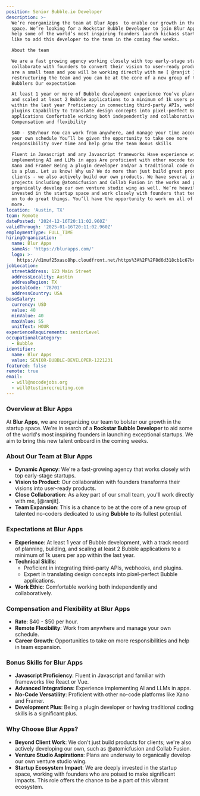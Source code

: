 ```yaml
---
position: Senior Bubble.io Developer
description: >-
  We’re reorganizing the team at Blur Apps  to enable our growth in the startups
  space. We’re looking for a Rockstar Bubble Developer to join Blur Apps and
  help some of the world’s most inspiring founders launch kickass startups! We’d
  like to add this developer to the team in the coming few weeks.

  About the team

  We are a fast growing agency working closely with top early-stage startups We
  collaborate with founders to convert their vision to user-ready products We
  are a small team and you will be working directly with me [ @ranjit ] We are
  restructuring the team and you can be at the core of a new group of talented
  Bubblers Our expectation

  At least 1 year or more of Bubble development experience You’ve planned, built
  and scaled at least 2 Bubble applications to a minimum of 1k users per app
  within the last year Proficiency in connecting third-party APIs, webhooks, and
  plugins Capability to translate design concepts into pixel-perfect Bubble
  applications Comfortable working both independently and collaboratively
  Compensation and flexibility

  $40 - $50/hour You can work from anywhere, and manage your time according to
  your own schedule You’ll be given the opportunity to take one more
  responsibility over time and help grow the team Bonus skills

  Fluent in Javascript and any Javascript frameworks Have experience with
  implementing AI and LLMs in apps Are proficient with other nocode tools like
  Xano and Framer Being a plugin developer and/or a traditional code developer
  is a plus. Let us know! Why us? We do more than just build great products for
  clients - we also actively build our own products. We have several internal
  projects including @atomicfusion and Collab Fusion in the works and plan to
  organically develop our own venture studio wing as well. We’re heavily
  invested in the startup space and work closely with founders that tend to go
  on to do great things. You’ll have the opportunity to work on all of this and
  more.
location: 'Austin, TX'
team: Remote
datePosted: '2024-12-16T20:11:02.960Z'
validThrough: '2025-01-16T20:11:02.960Z'
employmentType: FULL_TIME
hiringOrganization:
  name: Blur Apps
  sameAs: 'https://blurapps.com/'
  logo: >-
    https://d1muf25xaso8hp.cloudfront.net/https%3A%2F%2F8d6d318cb1c67bc0b84ee11b83349e08.cdn.bubble.io%2Ff1707394005610x495759504272951040%2Fblur_apps_logo.jpeg?w=48&h=48&auto=compress&dpr=2&fit=max
jobLocation:
  streetAddress: 123 Main Street
  addressLocality: Austin
  addressRegion: TX
  postalCode: '78701'
  addressCountry: USA
baseSalary:
  currency: USD
  value: 48
  minValue: 40
  maxValue: 55
  unitText: HOUR
experienceRequirements: seniorLevel
occupationalCategory:
  - Bubble
identifier:
  name: Blur Apps
  value: SENIOR-BUBBLE-DEVELOPER-1221231
featured: false
remote: true
email:
  - will@nocodejobs.org
  - will@tustinrecruiting.com
---
```


### Overview at Blur Apps
At **Blur Apps**, we are reorganizing our team to bolster our growth in the startup space. We're in search of a **Rockstar Bubble Developer** to aid some of the world's most inspiring founders in launching exceptional startups. We aim to bring this new talent onboard in the coming weeks.

### About Our Team at Blur Apps
- **Dynamic Agency**: We're a fast-growing agency that works closely with top early-stage startups.
- **Vision to Product**: Our collaboration with founders transforms their visions into user-ready products.
- **Close Collaboration**: As a key part of our small team, you'll work directly with me, [@ranjit].
- **Team Expansion**: This is a chance to be at the core of a new group of talented no-coders dedicated to using **Bubble** to its fullest potential.

### Expectations at Blur Apps
- **Experience**: At least 1 year of Bubble development, with a track record of planning, building, and scaling at least 2 Bubble applications to a minimum of 1k users per app within the last year.
- **Technical Skills**:
  - Proficient in integrating third-party APIs, webhooks, and plugins.
  - Expert in translating design concepts into pixel-perfect Bubble applications.
- **Work Ethic**: Comfortable working both independently and collaboratively.

### Compensation and Flexibility at Blur Apps
- **Rate**: $40 - $50 per hour.
- **Remote Flexibility**: Work from anywhere and manage your own schedule.
- **Career Growth**: Opportunities to take on more responsibilities and help in team expansion.

### Bonus Skills for Blur Apps
- **Javascript Proficiency**: Fluent in Javascript and familiar with frameworks like React or Vue.
- **Advanced Integrations**: Experience implementing AI and LLMs in apps.
- **No-Code Versatility**: Proficient with other no-code platforms like Xano and Framer.
- **Development Plus**: Being a plugin developer or having traditional coding skills is a significant plus.

### Why Choose Blur Apps?
- **Beyond Client Work**: We don't just build products for clients; we're also actively developing our own, such as @atomicfusion and Collab Fusion.
- **Venture Studio Aspirations**: Plans are underway to organically develop our own venture studio wing.
- **Startup Ecosystem Impact**: We are deeply invested in the startup space, working with founders who are poised to make significant impacts. This role offers the chance to be a part of this vibrant ecosystem.


